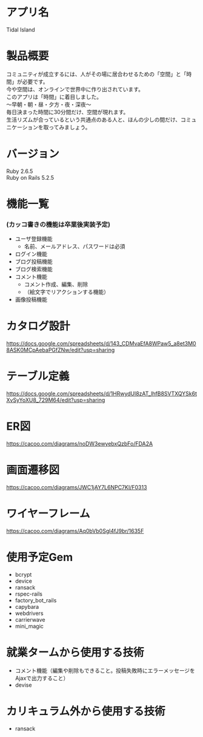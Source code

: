# アプリ名  
Tidal Island

# 製品概要
コミュニティが成立するには、人がその場に居合わせるための「空間」と「時間」が必要です。  
今や空間は、オンラインで世界中に作り出されています。  
このアプリは「時間」に着目しました。  
〜早朝・朝・昼・夕方・夜・深夜〜  
毎日決まった時間に30分間だけ、空間が現れます。  
生活リズムが合っているという共通点のある人と、ほんの少しの間だけ、コミュニケーションを取ってみましょう。

# バージョン
Ruby 2.6.5  
Ruby on Rails 5.2.5

# 機能一覧
### (カッコ書きの機能は卒業後実装予定)
* ユーザ登録機能
  * 名前、メールアドレス、パスワードは必須
* ログイン機能
* ブログ投稿機能
* ブログ検索機能
* コメント機能
  * コメント作成、編集、削除
  * （絵文字でリアクションする機能）
* 画像投稿機能

# カタログ設計
https://docs.google.com/spreadsheets/d/143_CDMvaEfA8WPaw5_a8et3M08ASK0MCpAebaPGfZNw/edit?usp=sharing

# テーブル定義
https://docs.google.com/spreadsheets/d/1HRwydUl8zAT_lhfB8SVTXQYSk6tXvSyYoXU8_729M64/edit?usp=sharing

# ER図
https://cacoo.com/diagrams/noDW3ewyebxQzbFo/FDA2A

# 画面遷移図
https://cacoo.com/diagrams/JWC1jAY7L6NPC7KI/F0313

# ワイヤーフレーム
https://cacoo.com/diagrams/Aq0bVb0Sgl4fJ9br/1635F

# 使用予定Gem
* bcrypt
* device
* ransack
* rspec-rails
* factory_bot_rails
* capybara
* webdrivers
* carrierwave
* mini_magic

# 就業タームから使用する技術
* コメント機能（編集や削除もできること。投稿失敗時にエラーメッセージをAjaxで出力すること）
* devise

# カリキュラム外から使用する技術
* ransack